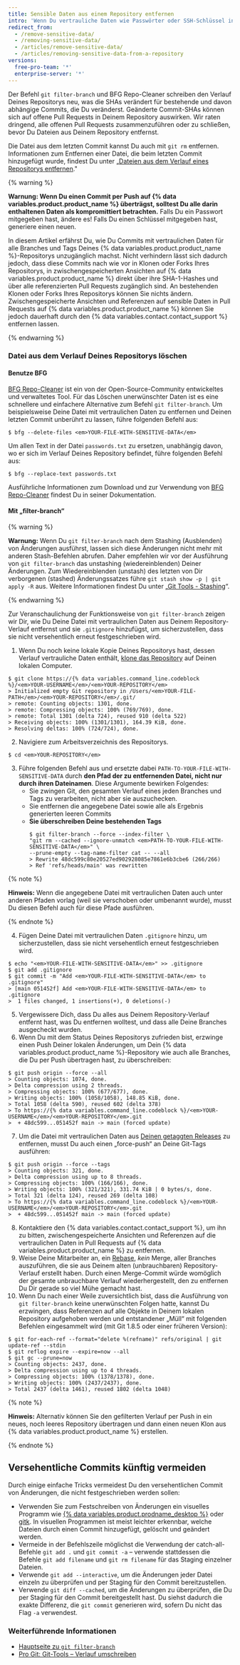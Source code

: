 ```yaml
---
title: Sensible Daten aus einem Repository entfernen
intro: 'Wenn Du vertrauliche Daten wie Passwörter oder SSH-Schlüssel in ein Git-Repository überträgst, kannst Du diese aus dem Verlauf entfernen. Zum vollständigen Entfernen unerwünschter Dateien aus dem Verlauf eines Repositorys kannst Du den Befehl ''git filter-branch'' oder das Open-Source-Tool BFG Repo-Cleaner verwenden.'
redirect_from:
  - /remove-sensitive-data/
  - /removing-sensitive-data/
  - /articles/remove-sensitive-data/
  - /articles/removing-sensitive-data-from-a-repository
versions:
  free-pro-team: '*'
  enterprise-server: '*'
---
```


Der Befehl `git filter-branch` und BFG Repo-Cleaner schreiben den Verlauf Deines Repositorys neu, was die SHAs verändert für bestehende und davon abhängige Commits, die Du veränderst. Geänderte Commit-SHAs können sich auf offene Pull Requests in Deinem Repository auswirken. Wir raten dringend, alle offenen Pull Requests zusammenzuführen oder zu schließen, bevor Du Dateien aus Deinem Repository entfernst.

Die Datei aus dem letzten Commit kannst Du auch mit `git rm` entfernen. Informationen zum Entfernen einer Datei, die beim letzten Commit hinzugefügt wurde, findest Du unter „[Dateien aus dem Verlauf eines Repositorys entfernen](/articles/removing-files-from-a-repository-s-history)."

{% warning %}

**Warnung: Wenn Du einen Commit per Push auf {% data variables.product.product_name %} überträgst, solltest Du alle darin enthaltenen Daten als kompromittiert betrachten.** Falls Du ein Passwort mitgegeben hast, ändere es! Falls Du einen Schlüssel mitgegeben hast, generiere einen neuen.

In diesem Artikel erfährst Du, wie Du Commits mit vertraulichen Daten für alle Branches und Tags Deines {% data variables.product.product_name %}-Repositorys unzugänglich machst. Nicht verhindern lässt sich dadurch jedoch, dass diese Commits nach wie vor in Klonen oder Forks Ihres Repositorys, in zwischengespeicherten Ansichten auf {% data variables.product.product_name %} direkt über ihre SHA-1-Hashes und über alle referenzierten Pull Requests zugänglich sind. An bestehenden Klonen oder Forks Ihres Repositorys können Sie nichts ändern. Zwischengespeicherte Ansichten und Referenzen auf sensible Daten in Pull Requests auf {% data variables.product.product_name %} können Sie jedoch dauerhaft durch den {% data variables.contact.contact_support %} entfernen lassen.

{% endwarning %}

### Datei aus dem Verlauf Deines Repositorys löschen

#### Benutze BFG

[BFG Repo-Cleaner](http://rtyley.github.io/bfg-repo-cleaner/) ist ein von der Open-Source-Community entwickeltes und verwaltetes Tool. Für das Löschen unerwünschter Daten ist es eine schnellere und einfachere Alternative zum Befehl `git filter-branch`. Um beispielsweise Deine Datei mit vertraulichen Daten zu entfernen und Deinen letzten Commit unberührt zu lassen, führe folgenden Befehl aus:

```shell
$ bfg --delete-files <em>YOUR-FILE-WITH-SENSITIVE-DATA</em>
```

Um allen Text in der Datei `passwords.txt` zu ersetzen, unabhängig davon, wo er sich im Verlauf Deines Repository befindet, führe folgenden Befehl aus:

```shell
$ bfg --replace-text passwords.txt
```

Ausführliche Informationen zum Download und zur Verwendung von [BFG Repo-Cleaner](http://rtyley.github.io/bfg-repo-cleaner/) findest Du in seiner Dokumentation.

#### Mit „filter-branch“

{% warning %}

**Warnung:** Wenn Du `git filter-branch` nach dem Stashing (Ausblenden) von Änderungen ausführst, lassen sich diese Änderungen nicht mehr mit anderen Stash-Befehlen abrufen. Daher empfehlen wir vor der Ausführung von `git filter-branch` das unstashing (wiedereinblenden) Deiner Änderungen. Zum Wiedereinblenden (unstash) des letzten von Dir verborgenen (stashed) Änderungssatzes führe `git stash show -p | git apply -R` aus. Weitere Informationen findest Du unter „[Git Tools - Stashing](https://git-scm.com/book/en/v1/Git-Tools-Stashing)“.

{% endwarning %}

Zur Veranschaulichung der Funktionsweise von `git filter-branch` zeigen wir Dir, wie Du Deine Datei mit vertraulichen Daten aus Deinem Repository-Verlauf entfernst und sie `.gitignore` hinzufügst, um sicherzustellen, dass sie nicht versehentlich erneut festgeschrieben wird.

1. Wenn Du noch keine lokale Kopie Deines Repositorys hast, dessen Verlauf vertrauliche Daten enthält, [klone das Repository](/articles/cloning-a-repository/) auf Deinen lokalen Computer.
  ```shell
  $ git clone https://{% data variables.command_line.codeblock %}/<em>YOUR-USERNAME</em>/<em>YOUR-REPOSITORY</em>
  > Initialized empty Git repository in /Users/<em>YOUR-FILE-PATH</em>/<em>YOUR-REPOSITORY</em>/.git/
  > remote: Counting objects: 1301, done.
  > remote: Compressing objects: 100% (769/769), done.
  > remote: Total 1301 (delta 724), reused 910 (delta 522)
  > Receiving objects: 100% (1301/1301), 164.39 KiB, done.
  > Resolving deltas: 100% (724/724), done.
  ```
2. Navigiere zum Arbeitsverzeichnis des Repositorys.
  ```shell
  $ cd <em>YOUR-REPOSITORY</em>
  ```
3. Führe folgenden Befehl aus und ersetzte dabei `PATH-TO-YOUR-FILE-WITH-SENSITIVE-DATA` durch **den Pfad der zu entfernenden Datei, nicht nur durch ihren Dateinamen**. Diese Argumente bewirken Folgendes:
    - Sie zwingen Git, den gesamten Verlauf eines jeden Branches und Tags zu verarbeiten, nicht aber sie auszuchecken.
    - Sie entfernen die angegebene Datei sowie alle als Ergebnis generierten leeren Commits
    - **Sie überschreiben Deine bestehenden Tags**
        ```shell
        $ git filter-branch --force --index-filter \
        "git rm --cached --ignore-unmatch <em>PATH-TO-YOUR-FILE-WITH-SENSITIVE-DATA</em>" \
        --prune-empty --tag-name-filter cat -- --all
        > Rewrite 48dc599c80e20527ed902928085e7861e6b3cbe6 (266/266)
        > Ref 'refs/heads/main' was rewritten
        ```

  {% note %}

  **Hinweis:** Wenn die angegebene Datei mit vertraulichen Daten auch unter anderen Pfaden vorlag (weil sie verschoben oder umbenannt wurde), musst Du diesen Befehl auch für diese Pfade ausführen.

  {% endnote %}

4. Fügen Deine Datei mit vertraulichen Daten `.gitignore` hinzu, um sicherzustellen, dass sie nicht versehentlich erneut festgeschrieben wird.

  ```shell
  $ echo "<em>YOUR-FILE-WITH-SENSITIVE-DATA</em>" >> .gitignore
  $ git add .gitignore
  $ git commit -m "Add <em>YOUR-FILE-WITH-SENSITIVE-DATA</em> to .gitignore"
  > [main 051452f] Add <em>YOUR-FILE-WITH-SENSITIVE-DATA</em> to .gitignore
  >  1 files changed, 1 insertions(+), 0 deletions(-)
  ```
5. Vergewissere Dich, dass Du alles aus Deinem Repository-Verlauf entfernt hast, was Du entfernen wolltest, und dass alle Deine Branches ausgecheckt wurden.
6. Wenn Du mit dem Status Deines Repositorys zufrieden bist, erzwinge einen Push Deiner lokalen Änderungen, um Dein {% data variables.product.product_name %}-Repository wie auch alle Branches, die Du per Push übertragen hast, zu überschreiben:
  ```shell
  $ git push origin --force --all
  > Counting objects: 1074, done.
  > Delta compression using 2 threads.
  > Compressing objects: 100% (677/677), done.
  > Writing objects: 100% (1058/1058), 148.85 KiB, done.
  > Total 1058 (delta 590), reused 602 (delta 378)
  > To https://{% data variables.command_line.codeblock %}/<em>YOUR-USERNAME</em>/<em>YOUR-REPOSITORY</em>.git
  >  + 48dc599...051452f main -> main (forced update)
  ```
7. Um die Datei mit vertraulichen Daten aus [Deinen getaggten Releases](/articles/about-releases) zu entfernen, musst Du auch einen „force-push“ an Deine Git-Tags ausführen:
  ```shell
  $ git push origin --force --tags
  > Counting objects: 321, done.
  > Delta compression using up to 8 threads.
  > Compressing objects: 100% (166/166), done.
  > Writing objects: 100% (321/321), 331.74 KiB | 0 bytes/s, done.
  > Total 321 (delta 124), reused 269 (delta 108)
  > To https://{% data variables.command_line.codeblock %}/<em>YOUR-USERNAME</em>/<em>YOUR-REPOSITORY</em>.git
  >  + 48dc599...051452f main -> main (forced update)
  ```
8. Kontaktiere den {% data variables.contact.contact_support %}, um ihn zu bitten, zwischengespeicherte Ansichten und Referenzen auf die vertraulichen Daten in Pull Requests auf {% data variables.product.product_name %} zu entfernen.
9. Weise Deine Mitarbeiter an, ein [Rebase](https://git-scm.com/book/en/Git-Branching-Rebasing), *kein* Merge, aller Branches auszuführen, die sie aus Deinem alten (unbrauchbaren) Repository-Verlauf erstellt haben. Durch einen Merge-Commit würde womöglich der gesamte unbrauchbare Verlauf wiederhergestellt, den zu entfernen Du Dir gerade so viel Mühe gemacht hast.
10. Wenn Du nach einer Weile zuversichtlich bist, dass die Ausführung von `git filter-branch` keine unerwünschten Folgen hatte, kannst Du erzwingen, dass Referenzen auf alle Objekte in Deinem lokalen Repository aufgehoben werden und entstandener „Müll“ mit folgenden Befehlen eingesammelt wird (mit Git 1.8.5 oder einer früheren Version):
  ```shell
  $ git for-each-ref --format="delete %(refname)" refs/original | git update-ref --stdin
  $ git reflog expire --expire=now --all
  $ git gc --prune=now
  > Counting objects: 2437, done.
  > Delta compression using up to 4 threads.
  > Compressing objects: 100% (1378/1378), done.
  > Writing objects: 100% (2437/2437), done.
  > Total 2437 (delta 1461), reused 1802 (delta 1048)
  ```
  {% note %}

   **Hinweis:** Alternativ können Sie den gefilterten Verlauf per Push in ein neues, noch leeres Repository übertragen und dann einen neuen Klon aus {% data variables.product.product_name %} erstellen.

  {% endnote %}

## Versehentliche Commits künftig vermeiden

Durch einige einfache Tricks vermeidest Du den versehentlichen Commit von Änderungen, die nicht festgeschrieben werden sollen:

- Verwenden Sie zum Festschreiben von Änderungen ein visuelles Programm wie [{% data variables.product.prodname_desktop %}](https://desktop.github.com/) oder [gitk](https://git-scm.com/docs/gitk). In visuellen Programmen ist meist leichter erkennbar, welche Dateien durch einen Commit hinzugefügt, gelöscht und geändert werden.
- Vermeide in der Befehlszeile möglichst die Verwendung der catch-all-Befehle `git add .` und `git commit -a` – verwende stattdessen die Befehle `git add filename` und `git rm filename` für das Staging einzelner Dateien.
- Verwende `git add --interactive`, um die Änderungen jeder Datei einzeln zu überprüfen und per Staging für den Commit bereitzustellen.
- Verwende `git diff --cached`, um die Änderungen zu überprüfen, die Du per Staging für den Commit bereitgestellt hast. Du siehst dadurch die exakte Differenz, die `git commit` generieren wird, sofern Du nicht das Flag `-a` verwendest.

### Weiterführende Informationen

- [Hauptseite zu `git filter-branch`](https://git-scm.com/docs/git-filter-branch)
- [Pro Git: Git-Tools – Verlauf umschreiben](https://git-scm.com/book/en/Git-Tools-Rewriting-History)
